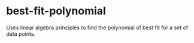 # best-fit-polynomial
Uses linear algebra principles to find the polynomial of best fit for a set of data points.

